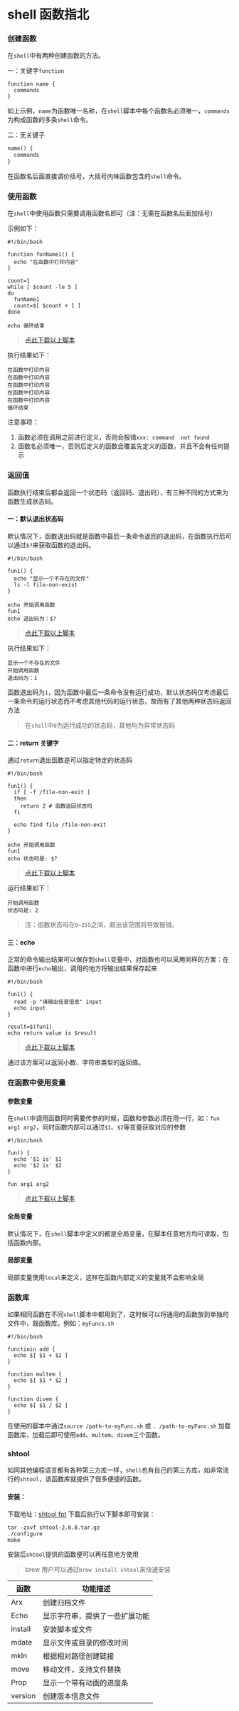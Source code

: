 # shell 函数指北

### 创建函数

<TextTitle text="创建" title="创建函数" />

在`shell`中有两种创建函数的方法。

一：关键字`function`

```shell
function name {
  commands
}
```

如上示例，`name`为函数唯一名称，在`shell`脚本中每个函数名必须唯一，`commands`为构成函数的多条`shell`命令。


二：无关键子

```shell.md
name() {
  commands
}
```

在函数名后面直接调价括号，大括号内味函数包含的`shell`命令。


### 使用函数

<TextTitle text="使用" title="使用函数" />

在`shell`中使用函数只需要调用函数名即可（注：无需在函数名后面加括号）

示例如下：

```shell
#!/bin/bash

function funName1() {
  echo "在函数中打印内容"
}

count=1
while [ $count -le 5 ] 
do
  funName1
  count=$[ $count + 1 ]
done

echo 循环结束
```

> [点此下载以上脚本](https://z.wiki/autoupload/20221127/GSD8.fun.sh)


执行结果如下：

```shell
在函数中打印内容
在函数中打印内容
在函数中打印内容
在函数中打印内容
在函数中打印内容
循环结束
```


注意事项：

1. 函数必须在调用之前进行定义，否则会报错`xxx: command  not found`
2. 函数名必须唯一，否则后定义的函数会覆盖先定义的函数，并且不会有任何提示


### 返回值

函数执行结束后都会返回一个状态码（返回码、退出码），有三种不同的方式来为函数生成状态码。

#### 一：默认退出状态码

默认情况下，函数退出码就是函数中最后一条命令返回的退出码，在函数执行后可以通过`$?`来获取函数的退出码。

```shell
#!/bin/bash

fun1() {
  echo "显示一个不存在的文件"
  ls -l file-non-exist
}

echo 开始调用函数
fun1
echo 退出码为：$?
```

> [点此下载以上脚本](https://z.wiki/autoupload/20221127/GSD8.fun.sh)

执行结果如下：

```shell
显示一个不存在的文件
开始调用函数
退出码为：1

```

函数退出码为`1`，因为函数中最后一条命令没有运行成功，默认状态码仅考虑最后一条命令的运行状态而不考虑其他代码的运行状态，故而有了其他两种状态码返回方法

> 在`shell`中`0`为运行成功的状态码，其他均为异常状态码




#### 二：return 关键字

通过`return`退出函数是可以指定特定的状态码

```shell
#!/bin/bash

fun1() {
  if [ -f /file-non-exit ] 
  then
    return 2 # 函数返回状态吗
  fi

  echo find file /file-non-exit
}

echo 开始调用函数
fun1
echo 状态吗是: $?
```

> [点此下载以上脚本](https://z.wiki/autoupload/20221127/qWdP.fun.sh)

运行结果如下：

```shell
开始调用函数
状态吗是: 2
```

> 注：函数状态吗在`0~255`之间，超出该范围将导致报错。


#### 三：echo

正常的命令输出结果可以保存到`shell`变量中，对函数也可以采用同样的方案：在函数中进行`echo`输出，调用的地方将输出结果保存起来

```shell
#!/bin/bash

fun1() {
  read -p "请输出任意信息" input
  echo input
}

result=$(fun1)
echo return value is $result
```

> [点此下载以上脚本](https://z.wiki/autoupload/20221127/Vvye.fun.sh)

通过该方案可以返回小数、字符串类型的返回值。


### 在函数中使用变量

<TextTitle text="变量" title="在函数中使用变量" />

#### 参数变量

在`shell`中调用函数同时需要传参的时候，函数和参数必须在用一行，如：`fun arg1 arg2`，同时函数内部可以通过`$1`、`$2`等变量获取对应的参数

```shell
#!/bin/bash

fun() {
  echo '$1 is' $1
  echo '$2 is' $2
}

fun arg1 arg2
```

> [点此下载以上脚本](https://z.wiki/autoupload/20221127/DkTI.fun.sh)


#### 全局变量

默认情况下，在`shell`脚本中定义的都是全局变量，在脚本任意地方均可读取，包括函数内部。

#### 局部变量

局部变量使用`local`来定义，这样在函数内部定义的变量就不会影响全局

### 函数库

如果相同函数在不同`shell`脚本中都用到了，这时候可以将通用的函数放到单独的文件中，既函数库，例如：`myFuncs.sh`


```shell
#!/bin/bash

functioin add {
  echo $[ $1 + $2 ]
}

function multem {
  echo $[ $1 * $2 ]
}

function divem {
  echo $[ $1 / $2 ]
}

```


在使用的脚本中通过`source /path-to-myFunc.sh` 或 `. /path-to-myFunc.sh` 加载函数库，加载后即可使用`add`、`multem`、`divem`三个函数。

### shtool

如同其他编程语言都有各种第三方库一样，`shell`也有自己的第三方库，如非常流行的`shtool`，该函数库就提供了很多便捷的函数。

#### 安装：


下载地址：[shtool fpt](ftp://ftp.gnu.org/gnu/shtool/shtool-2.0.8.tar.gz)
下载后执行以下脚本即可安装：

```shell
tar -zxvf shtool-2.0.8.tar.gz
./configure
make
```

安装后`shtool`提供的函数便可以再任意地方使用

> brew 用户可以通过`brew install shtool`来快速安装

| 函数         | 功能描述     |
|--------------|-----------|
|  Arx | 创建归档文件|
| Echo | 显示字符串，提供了一些扩展功能|
| install | 安装脚本或文件 |
| mdate | 显示文件或目录的修改时间 |
| mkln | 根据相对路径创建链接 |
| move| 移动文件，支持文件替换 |
| Prop | 显示一个带有动画的进度条 |
| version | 创建版本信息文件 |



